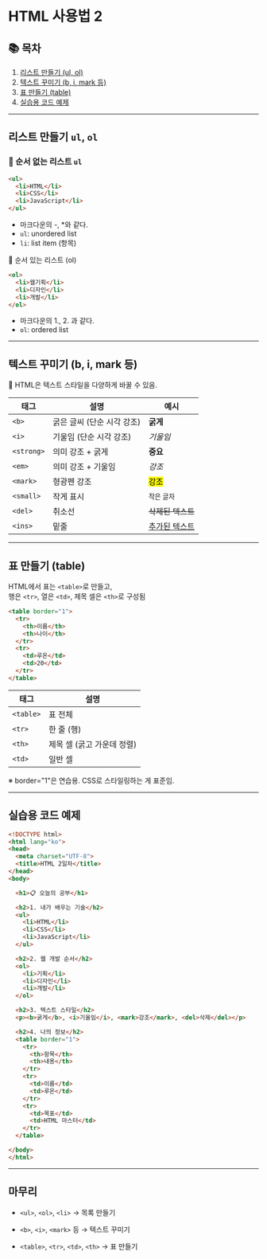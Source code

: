 HTML 사용법  2
==  

## 📚 목차  
1. [리스트 만들기 (ul, ol)](#리스트-만들기-ul-ol)  
2. [텍스트 꾸미기 (b, i, mark 등)](#텍스트-꾸미기-b-i-mark-등)  
3. [표 만들기 (table)](#표-만들기-table)  
4. [실습용 코드 예제](#실습용-코드-예제)

---

## 리스트 만들기 `ul`, `ol`

### 🔸 순서 없는 리스트 `ul`

```html
<ul>
  <li>HTML</li>
  <li>CSS</li>
  <li>JavaScript</li>
</ul>
```
* 마크다운의 -, *와 같다.
* `ul`: unordered list
* `li`: list item (항목)

🔸 순서 있는 리스트 (ol)
```html
<ol>
  <li>웹기획</li>
  <li>디자인</li>
  <li>개발</li>
</ol>
```
* 마크다운의 1., 2. 과 같다.
* `ol`: ordered list



---

## 텍스트 꾸미기 (b, i, mark 등)

🔸 HTML은 텍스트 스타일을 다양하게 바꿀 수 있음.

| 태그 | 설명 | 예시 |
|-----|-----|-----|
|`<b>` | 굵은 글씨 (단순 시각 강조) | <b>굵게</b>|
|`<i>` | 기울임 (단순 시각 강조) | <i>기울임</i>|
|`<strong>` | 의미 강조 + 굵게 | <strong>중요</strong>|
|`<em>` | 의미 강조 + 기울임 | <em>강조</em>|
|`<mark>` | 형광펜 강조 | <mark>강조</mark>|
|`<small>` | 작게 표시 | <small>작은 글자</small>|
|`<del>` | 취소선 | <del>삭제된 텍스트</del>|
|`<ins>` | 밑줄 | <ins>추가된 텍스트</ins>|

---

## 표 만들기 (table)

HTML에서 표는 `<table>`로 만들고,  
행은 `<tr>`, 열은 `<td>`, 제목 셀은 `<th>`로 구성됨

```html
<table border="1">
  <tr>
    <th>이름</th>
    <th>나이</th>
  </tr>
  <tr>
    <td>루온</td>
    <td>20</td>
  </tr>
</table>
```

| 태그 | 설명 |
|------|------|
|`<table>` | 표 전체|
|`<tr>` | 한 줄 (행)|
|`<th>` | 제목 셀 (굵고 가운데 정렬)|
|`<td>` | 일반 셀|

※ border="1"은 연습용. CSS로 스타일링하는 게 표준임.

---

## 실습용 코드 예제

```html
<!DOCTYPE html>
<html lang="ko">
<head>
  <meta charset="UTF-8">
  <title>HTML 2일차</title>
</head>
<body>

  <h1>📋 오늘의 공부</h1>

  <h2>1. 내가 배우는 기술</h2>
  <ul>
    <li>HTML</li>
    <li>CSS</li>
    <li>JavaScript</li>
  </ul>

  <h2>2. 웹 개발 순서</h2>
  <ol>
    <li>기획</li>
    <li>디자인</li>
    <li>개발</li>
  </ol>

  <h2>3. 텍스트 스타일</h2>
  <p><b>굵게</b>, <i>기울임</i>, <mark>강조</mark>, <del>삭제</del></p>

  <h2>4. 나의 정보</h2>
  <table border="1">
    <tr>
      <th>항목</th>
      <th>내용</th>
    </tr>
    <tr>
      <td>이름</td>
      <td>루온</td>
    </tr>
    <tr>
      <td>목표</td>
      <td>HTML 마스터</td>
    </tr>
  </table>

</body>
</html>
```

---

##  마무리

* `<ul>`, `<ol>`, `<li>` → 목록 만들기

* `<b>`, `<i>`, `<mark>` 등 → 텍스트 꾸미기

* `<table>`, `<tr>`, `<td>`, `<th>` → 표 만들기

